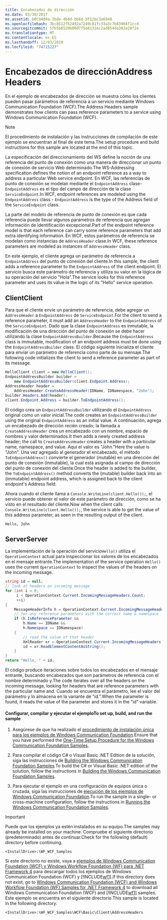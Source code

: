 ```yaml
---
title: Encabezados de dirección
ms.date: 03/30/2017
ms.assetid: b0c94d4a-3bde-4b4d-bb6d-9f12bc3a6940
ms.openlocfilehash: 3bc8512fb2492a7249c81fc33a3c7b83904f1ccd
ms.sourcegitcommit: 5fb5b6520b06d7f5e6131ec2ad854da302a28f2e
ms.translationtype: MT
ms.contentlocale: es-ES
ms.lasthandoff: 12/03/2019
ms.locfileid: "74715227"
---
```

# <a name="address-headers"></a><span data-ttu-id="bfdda-102">Encabezados de dirección</span><span class="sxs-lookup"><span data-stu-id="bfdda-102">Address Headers</span></span>

<span data-ttu-id="bfdda-103">En el ejemplo de encabezados de dirección se muestra cómo los clientes pueden pasar parámetros de referencia a un servicio mediante Windows Communication Foundation (WCF).</span><span class="sxs-lookup"><span data-stu-id="bfdda-103">The Address Headers sample demonstrates how clients can pass reference parameters to a service using Windows Communication Foundation (WCF).</span></span>

> [!NOTE]
> <span data-ttu-id="bfdda-104">El procedimiento de instalación y las instrucciones de compilación de este ejemplo se encuentran al final de este tema.</span><span class="sxs-lookup"><span data-stu-id="bfdda-104">The setup procedure and build instructions for this sample are located at the end of this topic.</span></span>

<span data-ttu-id="bfdda-105">La especificación del direccionamiento del WS define la noción de una referencia del punto de conexión como una manera de direccionar un punto de conexión de servicio Web determinado.</span><span class="sxs-lookup"><span data-stu-id="bfdda-105">The WS-Addressing specification defines the notion of an endpoint reference as a way to address a particular Web service endpoint.</span></span> <span data-ttu-id="bfdda-106">En WCF, las referencias de punto de conexión se modelan mediante el `EndpointAddress` clase-`EndpointAddress` es el tipo del campo de dirección de la clase `ServiceEndpoint`.</span><span class="sxs-lookup"><span data-stu-id="bfdda-106">In WCF, endpoint references are modeled using the `EndpointAddress` class - `EndpointAddress` is the type of the Address field of the `ServiceEndpoint` class.</span></span>

<span data-ttu-id="bfdda-107">La parte del modelo de referencia de punto de conexión es que cada referencia puede llevar algunos parámetros de referencia que agregan información de identificación excepcional.</span><span class="sxs-lookup"><span data-stu-id="bfdda-107">Part of the endpoint reference model is that each reference can carry some reference parameters that add extra identifying information.</span></span> <span data-ttu-id="bfdda-108">En WCF, estos parámetros de referencia se modelan como instancias de `AddressHeader` clase.</span><span class="sxs-lookup"><span data-stu-id="bfdda-108">In WCF, these reference parameters are modeled as instances of `AddressHeader` class.</span></span>

<span data-ttu-id="bfdda-109">En este ejemplo, el cliente agrega un parámetro de referencia a `EndpointAddress` del punto de conexión del cliente.</span><span class="sxs-lookup"><span data-stu-id="bfdda-109">In this sample, the client adds a reference parameter to the `EndpointAddress` of the client endpoint.</span></span> <span data-ttu-id="bfdda-110">El servicio busca este parámetro de referencia y utiliza su valor en la lógica de su operación del servicio "Hola".</span><span class="sxs-lookup"><span data-stu-id="bfdda-110">The service looks for this reference parameter and uses its value in the logic of its "Hello" service operation.</span></span>

## <a name="client"></a><span data-ttu-id="bfdda-111">Client</span><span class="sxs-lookup"><span data-stu-id="bfdda-111">Client</span></span>

<span data-ttu-id="bfdda-112">Para que el cliente envíe un parámetro de referencia, debe agregar un `AddressHeader` a `EndpointAddress` de `ServiceEndpoint`.</span><span class="sxs-lookup"><span data-stu-id="bfdda-112">For the client to send a reference parameter, it must add an `AddressHeader` to the `EndpointAddress` of the `ServiceEndpoint`.</span></span> <span data-ttu-id="bfdda-113">Dado que la clase `EndpointAddress` es inmutable, la modificación de una dirección del punto de conexión se debe hacer utilizando la clase `EndpointAddressBuilder`.</span><span class="sxs-lookup"><span data-stu-id="bfdda-113">Because the `EndpointAddress` class is immutable, modification of an endpoint address must be done using the `EndpointAddressBuilder` class.</span></span> <span data-ttu-id="bfdda-114">El código siguiente inicializa el cliente para enviar un parámetro de referencia como parte de su mensaje.</span><span class="sxs-lookup"><span data-stu-id="bfdda-114">The following code initializes the client to send a reference parameter as part of its message.</span></span>

```csharp
HelloClient client = new HelloClient();
EndpointAddressBuilder builder =
    new EndpointAddressBuilder(client.Endpoint.Address);
AddressHeader header =
    AddressHeader.CreateAddressHeader(IDName, IDNamespace, "John");
builder.Headers.Add(header);
client.Endpoint.Address = builder.ToEndpointAddress();
```

<span data-ttu-id="bfdda-115">El código crea un `EndpointAddressBuilder` utilizando el `EndpointAddress` original como un valor inicial.</span><span class="sxs-lookup"><span data-stu-id="bfdda-115">The code creates an `EndpointAddressBuilder` using the original `EndpointAddress` as an initial value.</span></span> <span data-ttu-id="bfdda-116">A continuación, agrega un encabezado de dirección recién creado; la llamada a `CreateAddressHeader` crea un encabezado con un nombre, espacio de nombres y valor determinados.</span><span class="sxs-lookup"><span data-stu-id="bfdda-116">It then adds a newly created address header; the call to `CreateAddressHeader` creates a header with a particular name, namespace, and value.</span></span> <span data-ttu-id="bfdda-117">Aquí el valor es "John."</span><span class="sxs-lookup"><span data-stu-id="bfdda-117">Here the value is "John".</span></span> <span data-ttu-id="bfdda-118">Una vez agregado al generador el encabezado, el método `ToEndpointAddress()` convierte el generador (mutable) en una dirección del punto de conexión (inmutable), la cual está asignada al campo de dirección del punto de conexión del cliente.</span><span class="sxs-lookup"><span data-stu-id="bfdda-118">Once the header is added to the builder, the `ToEndpointAddress()` method converts the (mutable) builder back into an (immutable) endpoint address, which is assigned back to the client endpoint's Address field.</span></span>

<span data-ttu-id="bfdda-119">Ahora cuando el cliente llama a `Console.WriteLine(client.Hello());`, el servicio puede obtener el valor de este parámetro de dirección, como se ha visto en el resultado del cliente.</span><span class="sxs-lookup"><span data-stu-id="bfdda-119">Now when the client calls `Console.WriteLine(client.Hello());`, the service is able to get the value of this address parameter, as seen in the resulting output of the client.</span></span>

`Hello, John`

## <a name="server"></a><span data-ttu-id="bfdda-120">Server</span><span class="sxs-lookup"><span data-stu-id="bfdda-120">Server</span></span>

<span data-ttu-id="bfdda-121">La implementación de la operación del servicio`Hello()` utiliza el `OperationContext` actual para inspeccionar los valores de los encabezados en el mensaje entrante.</span><span class="sxs-lookup"><span data-stu-id="bfdda-121">The implementation of the service operation `Hello()` uses the current `OperationContext` to inspect the values of the headers on the incoming message.</span></span>

```csharp
string id = null;
// look at headers on incoming message
for (int i = 0;
     i < OperationContext.Current.IncomingMessageHeaders.Count;
     ++i)
{
    MessageHeaderInfo h = OperationContext.Current.IncomingMessageHeaders[i];
    // for any reference parameters with the correct name & namespace
    if (h.IsReferenceParameter &&
        h.Name == IDName &&
        h.Namespace == IDNamespace)
    {
        // read the value of that header
        XmlReader xr = OperationContext.Current.IncomingMessageHeaders.GetReaderAtHeader(i);
        id = xr.ReadElementContentAsString();
    }
}
return "Hello, " + id;
```

<span data-ttu-id="bfdda-122">El código produce iteraciones sobre todos los encabezados en el mensaje entrante, buscando encabezados que son parámetros de referencia con el nombre determinado y.</span><span class="sxs-lookup"><span data-stu-id="bfdda-122">The code iterates over all the headers on the incoming message, looking for headers that are reference parameters with the particular name and.</span></span> <span data-ttu-id="bfdda-123">Cuando se encuentra el parámetro, lee el valor del parámetro y lo almacena en la variante de "id.".</span><span class="sxs-lookup"><span data-stu-id="bfdda-123">When the parameter is found, it reads the value of the parameter and stores it in the "id" variable.</span></span>

#### <a name="to-set-up-build-and-run-the-sample"></a><span data-ttu-id="bfdda-124">Configurar, compilar y ejecutar el ejemplo</span><span class="sxs-lookup"><span data-stu-id="bfdda-124">To set up, build, and run the sample</span></span>

1. <span data-ttu-id="bfdda-125">Asegúrese de que ha realizado el [procedimiento de instalación única para los ejemplos de Windows Communication Foundation](../../../../docs/framework/wcf/samples/one-time-setup-procedure-for-the-wcf-samples.md).</span><span class="sxs-lookup"><span data-stu-id="bfdda-125">Ensure that you have performed the [One-Time Setup Procedure for the Windows Communication Foundation Samples](../../../../docs/framework/wcf/samples/one-time-setup-procedure-for-the-wcf-samples.md).</span></span>

2. <span data-ttu-id="bfdda-126">Para compilar el código C# o Visual Basic .NET Edition de la solución, siga las instrucciones de [Building the Windows Communication Foundation Samples](../../../../docs/framework/wcf/samples/building-the-samples.md).</span><span class="sxs-lookup"><span data-stu-id="bfdda-126">To build the C# or Visual Basic .NET edition of the solution, follow the instructions in [Building the Windows Communication Foundation Samples](../../../../docs/framework/wcf/samples/building-the-samples.md).</span></span>

3. <span data-ttu-id="bfdda-127">Para ejecutar el ejemplo en una configuración de equipos única o cruzada, siga las instrucciones de [ejecución de los ejemplos de Windows Communication Foundation](../../../../docs/framework/wcf/samples/running-the-samples.md).</span><span class="sxs-lookup"><span data-stu-id="bfdda-127">To run the sample in a single- or cross-machine configuration, follow the instructions in [Running the Windows Communication Foundation Samples](../../../../docs/framework/wcf/samples/running-the-samples.md).</span></span>

> [!IMPORTANT]
> <span data-ttu-id="bfdda-128">Puede que los ejemplos ya estén instalados en su equipo.</span><span class="sxs-lookup"><span data-stu-id="bfdda-128">The samples may already be installed on your machine.</span></span> <span data-ttu-id="bfdda-129">Compruebe el siguiente directorio (predeterminado) antes de continuar.</span><span class="sxs-lookup"><span data-stu-id="bfdda-129">Check for the following (default) directory before continuing.</span></span>
>
> `<InstallDrive>:\WF_WCF_Samples`
>
> <span data-ttu-id="bfdda-130">Si este directorio no existe, vaya a [ejemplos de Windows Communication Foundation (WCF) y Windows Workflow Foundation (WF) para .NET Framework 4](https://www.microsoft.com/download/details.aspx?id=21459) para descargar todos los ejemplos de Windows Communication Foundation (WCF) y [!INCLUDE[wf1](../../../../includes/wf1-md.md)].</span><span class="sxs-lookup"><span data-stu-id="bfdda-130">If this directory does not exist, go to [Windows Communication Foundation (WCF) and Windows Workflow Foundation (WF) Samples for .NET Framework 4](https://www.microsoft.com/download/details.aspx?id=21459) to download all Windows Communication Foundation (WCF) and [!INCLUDE[wf1](../../../../includes/wf1-md.md)] samples.</span></span> <span data-ttu-id="bfdda-131">Este ejemplo se encuentra en el siguiente directorio.</span><span class="sxs-lookup"><span data-stu-id="bfdda-131">This sample is located in the following directory.</span></span>
>
> `<InstallDrive>:\WF_WCF_Samples\WCF\Basic\Client\AddressHeaders`
